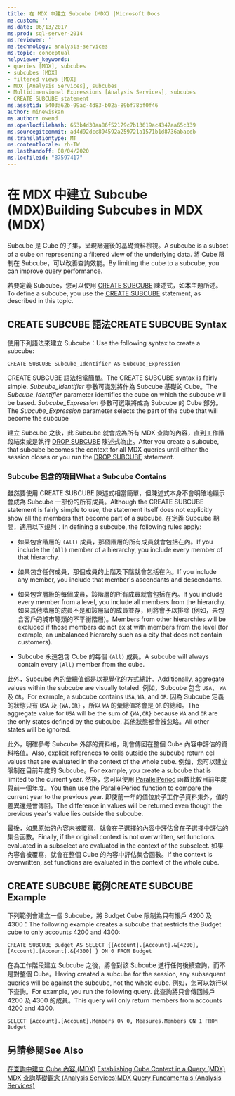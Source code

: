 ```yaml
---
title: 在 MDX 中建立 Subcube (MDX) |Microsoft Docs
ms.custom: ''
ms.date: 06/13/2017
ms.prod: sql-server-2014
ms.reviewer: ''
ms.technology: analysis-services
ms.topic: conceptual
helpviewer_keywords:
- queries [MDX], subcubes
- subcubes [MDX]
- filtered views [MDX]
- MDX [Analysis Services], subcubes
- Multidimensional Expressions [Analysis Services], subcubes
- CREATE SUBCUBE statement
ms.assetid: 5403a62b-99ac-4d83-b02a-89bf78bf0f46
author: minewiskan
ms.author: owend
ms.openlocfilehash: 653b4d30aa86f52179c7b13619ac4347aa65c339
ms.sourcegitcommit: ad4d92dce894592a259721a1571b1d8736abacdb
ms.translationtype: MT
ms.contentlocale: zh-TW
ms.lasthandoff: 08/04/2020
ms.locfileid: "87597417"
---
```

# <a name="building-subcubes-in-mdx-mdx"></a><span data-ttu-id="5f9f1-102">在 MDX 中建立 Subcube (MDX)</span><span class="sxs-lookup"><span data-stu-id="5f9f1-102">Building Subcubes in MDX (MDX)</span></span>
  <span data-ttu-id="5f9f1-103">Subcube 是 Cube 的子集，呈現篩選後的基礎資料檢視。</span><span class="sxs-lookup"><span data-stu-id="5f9f1-103">A subcube is a subset of a cube on representing a filtered view of the underlying data.</span></span> <span data-ttu-id="5f9f1-104">將 Cube 限制在 Subcube，可以改善查詢效能。</span><span class="sxs-lookup"><span data-stu-id="5f9f1-104">By limiting the cube to a subcube, you can improve query performance.</span></span>  
  
 <span data-ttu-id="5f9f1-105">若要定義 Subcube，您可以使用 [CREATE SUBCUBE](/sql/mdx/mdx-data-definition-create-subcube) 陳述式，如本主題所述。</span><span class="sxs-lookup"><span data-stu-id="5f9f1-105">To define a subcube, you use the [CREATE SUBCUBE](/sql/mdx/mdx-data-definition-create-subcube) statement, as described in this topic.</span></span>  
  
## <a name="create-subcube-syntax"></a><span data-ttu-id="5f9f1-106">CREATE SUBCUBE 語法</span><span class="sxs-lookup"><span data-stu-id="5f9f1-106">CREATE SUBCUBE Syntax</span></span>  
 <span data-ttu-id="5f9f1-107">使用下列語法來建立 Subcube：</span><span class="sxs-lookup"><span data-stu-id="5f9f1-107">Use the following syntax to create a subcube:</span></span>  
  
```  
CREATE SUBCUBE Subcube_Identifier AS Subcube_Expression  
```  
  
 <span data-ttu-id="5f9f1-108">CREATE SUBCUBE 語法相當簡單。</span><span class="sxs-lookup"><span data-stu-id="5f9f1-108">The CREATE SUBCUBE syntax is fairly simple.</span></span> <span data-ttu-id="5f9f1-109">*Subcube_Identifier* 參數可識別將作為 Subcube 基礎的 Cube。</span><span class="sxs-lookup"><span data-stu-id="5f9f1-109">The *Subcube_Identifier* parameter identifies the cube on which the subcube will be based.</span></span> <span data-ttu-id="5f9f1-110">*Subcube_Expression* 參數可選取將成為 Subcube 的 Cube 部分。</span><span class="sxs-lookup"><span data-stu-id="5f9f1-110">The *Subcube_Expression* parameter selects the part of the cube that will become the subcube</span></span>  
  
 <span data-ttu-id="5f9f1-111">建立 Subcube 之後，此 Subcube 就會成為所有 MDX 查詢的內容，直到工作階段結束或是執行 [DROP SUBCUBE](/sql/mdx/mdx-data-definition-drop-subcube) 陳述式為止。</span><span class="sxs-lookup"><span data-stu-id="5f9f1-111">After you create a subcube, that subcube becomes the context for all MDX queries until either the session closes or you run the [DROP SUBCUBE](/sql/mdx/mdx-data-definition-drop-subcube) statement.</span></span>  
  
### <a name="what-a-subcube-contains"></a><span data-ttu-id="5f9f1-112">Subcube 包含的項目</span><span class="sxs-lookup"><span data-stu-id="5f9f1-112">What a Subcube Contains</span></span>  
 <span data-ttu-id="5f9f1-113">雖然要使用 CREATE SUBCUBE 陳述式相當簡單，但陳述式本身不會明確地顯示會成為 Subcube 一部份的所有成員。</span><span class="sxs-lookup"><span data-stu-id="5f9f1-113">Although the CREATE SUBCUBE statement is fairly simple to use, the statement itself does not explicitly show all the members that become part of a subcube.</span></span> <span data-ttu-id="5f9f1-114">在定義 Subcube 期間，適用以下規則：</span><span class="sxs-lookup"><span data-stu-id="5f9f1-114">In defining a subcube, the following rules apply:</span></span>  
  
-   <span data-ttu-id="5f9f1-115">如果包含階層的 `(All)` 成員，那個階層的所有成員就會包括在內。</span><span class="sxs-lookup"><span data-stu-id="5f9f1-115">If you include the `(All)` member of a hierarchy, you include every member of that hierarchy.</span></span>  
  
-   <span data-ttu-id="5f9f1-116">如果包含任何成員，那個成員的上階及下階就會包括在內。</span><span class="sxs-lookup"><span data-stu-id="5f9f1-116">If you include any member, you include that member's ascendants and descendants.</span></span>  
  
-   <span data-ttu-id="5f9f1-117">如果包含層級的每個成員，該階層的所有成員就會包括在內。</span><span class="sxs-lookup"><span data-stu-id="5f9f1-117">If you include every member from a level, you include all members from the hierarchy.</span></span> <span data-ttu-id="5f9f1-118">如果其他階層的成員不是和該層級的成員並存，則將會予以排除 (例如，未包含客戶的城市等類的不平衡階層)。</span><span class="sxs-lookup"><span data-stu-id="5f9f1-118">Members from other hierarchies will be excluded if those members do not exist with members from the level (for example, an unbalanced hierarchy such as a city that does not contain customers).</span></span>  
  
-   <span data-ttu-id="5f9f1-119">Subcube 永遠包含 Cube 的每個 `(All)` 成員。</span><span class="sxs-lookup"><span data-stu-id="5f9f1-119">A subcube will always contain every `(All)` member from the cube.</span></span>  
  
 <span data-ttu-id="5f9f1-120">此外，Subcube 內的彙總值都是以視覺化的方式總計。</span><span class="sxs-lookup"><span data-stu-id="5f9f1-120">Additionally, aggregate values within the subcube are visually totaled.</span></span> <span data-ttu-id="5f9f1-121">例如，Subcube 包含 `USA`、 `WA`及 `OR`。</span><span class="sxs-lookup"><span data-stu-id="5f9f1-121">For example, a subcube contains `USA`, `WA`, and `OR`.</span></span> <span data-ttu-id="5f9f1-122">因為 Subcube 定義的狀態只有 `USA` 及 `{WA,OR}` ，所以 `WA` 的彙總值將會是 `OR` 的總和。</span><span class="sxs-lookup"><span data-stu-id="5f9f1-122">The aggregate value for `USA` will be the sum of `{WA,OR}` because `WA` and `OR` are the only states defined by the subcube.</span></span> <span data-ttu-id="5f9f1-123">其他狀態都會被忽略。</span><span class="sxs-lookup"><span data-stu-id="5f9f1-123">All other states will be ignored.</span></span>  
  
 <span data-ttu-id="5f9f1-124">此外，明確參考 Subcube 外部的資料格，則會傳回在整個 Cube 內容中評估的資料格值。</span><span class="sxs-lookup"><span data-stu-id="5f9f1-124">Also, explicit references to cells outside the subcube return cell values that are evaluated in the context of the whole cube.</span></span> <span data-ttu-id="5f9f1-125">例如，您可以建立限制在目前年度的 Subcube。</span><span class="sxs-lookup"><span data-stu-id="5f9f1-125">For example, you create a subcube that is limited to the current year.</span></span> <span data-ttu-id="5f9f1-126">然後，您可以使用 [ParallelPeriod](/sql/mdx/parallelperiod-mdx) 函數比較目前年度與前一個年度。</span><span class="sxs-lookup"><span data-stu-id="5f9f1-126">You then use the [ParallelPeriod](/sql/mdx/parallelperiod-mdx) function to compare the current year to the previous year.</span></span> <span data-ttu-id="5f9f1-127">即使前一年的值位於子工作子資料集外，值的差異還是會傳回。</span><span class="sxs-lookup"><span data-stu-id="5f9f1-127">The difference in values will be returned even though the previous year's value lies outside the subcube.</span></span>  
  
 <span data-ttu-id="5f9f1-128">最後，如果原始的內容未被覆寫，就會在子選擇的內容中評估曾在子選擇中評估的集合函數。</span><span class="sxs-lookup"><span data-stu-id="5f9f1-128">Finally, if the original context is not overwritten, set functions evaluated in a subselect are evaluated in the context of the subselect.</span></span> <span data-ttu-id="5f9f1-129">如果內容會被覆寫，就會在整個 Cube 的內容中評估集合函數。</span><span class="sxs-lookup"><span data-stu-id="5f9f1-129">If the context is overwritten, set functions are evaluated in the context of the whole cube.</span></span>  
  
## <a name="create-subcube-example"></a><span data-ttu-id="5f9f1-130">CREATE SUBCUBE 範例</span><span class="sxs-lookup"><span data-stu-id="5f9f1-130">CREATE SUBCUBE Example</span></span>  
 <span data-ttu-id="5f9f1-131">下列範例會建立一個 Subcube，將 Budget Cube 限制為只有帳戶 4200 及 4300：</span><span class="sxs-lookup"><span data-stu-id="5f9f1-131">The following example creates a subcube that restricts the Budget cube to only accounts 4200 and 4300:</span></span>  
  
 `CREATE SUBCUBE Budget AS SELECT {[Account].[Account].&[4200], [Account].[Account].&[4300] } ON 0 FROM Budget`  
  
 <span data-ttu-id="5f9f1-132">在為工作階段建立 Subcube 之後，將會對該 Subcube 進行任何後續查詢，而不是對整個 Cube。</span><span class="sxs-lookup"><span data-stu-id="5f9f1-132">Having created a subcube for the session, any subsequent queries will be against the subcube, not the whole cube.</span></span> <span data-ttu-id="5f9f1-133">例如，您可以執行以下查詢。</span><span class="sxs-lookup"><span data-stu-id="5f9f1-133">For example, you run the following query.</span></span> <span data-ttu-id="5f9f1-134">此查詢將只會傳回帳戶 4200 及 4300 的成員。</span><span class="sxs-lookup"><span data-stu-id="5f9f1-134">This query will only return members from accounts 4200 and 4300.</span></span>  
  
 `SELECT [Account].[Account].Members ON 0, Measures.Members ON 1 FROM Budget`  
  
## <a name="see-also"></a><span data-ttu-id="5f9f1-135">另請參閱</span><span class="sxs-lookup"><span data-stu-id="5f9f1-135">See Also</span></span>  
 <span data-ttu-id="5f9f1-136">[在查詢中建立 Cube 內容 &#40;MDX&#41;](establishing-cube-context-in-a-query-mdx.md) </span><span class="sxs-lookup"><span data-stu-id="5f9f1-136">[Establishing Cube Context in a Query &#40;MDX&#41;](establishing-cube-context-in-a-query-mdx.md) </span></span>  
 [<span data-ttu-id="5f9f1-137">MDX 查詢基礎觀念 &#40;Analysis Services&#41;</span><span class="sxs-lookup"><span data-stu-id="5f9f1-137">MDX Query Fundamentals &#40;Analysis Services&#41;</span></span>](mdx-query-fundamentals-analysis-services.md)  
  
  
